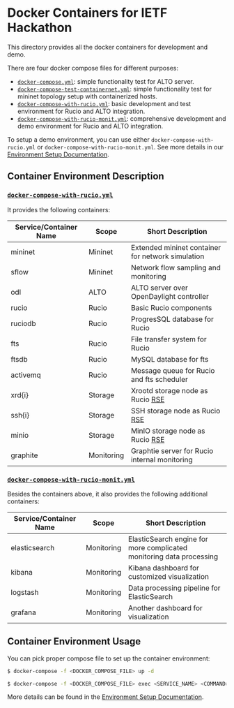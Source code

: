 # Docker Containers for IETF Hackathon

This directory provides all the docker containers for development and demo.

There are four docker compose files for different purposes:

- [`docker-compose.yml`](./docker-compose.yml):
  simple functionality test for ALTO server.
- [`docker-compose-test-containernet.yml`](./docker-compose-test-containernet.yml):
  simple functionality test for mininet topology setup with containerized hosts.
- [`docker-compose-with-rucio.yml`](./docker-compose-with-rucio.yml):
  basic development and test environment for Rucio and ALTO integration.
- [`docker-compose-with-rucio-monit.yml`](./docker-compose-with-rucio-monit.yml):
  comprehensive development and demo environment for Rucio and ALTO integration.

To setup a demo environment, you can use either `docker-compose-with-rucio.yml`
or `docker-compose-with-rucio-monit.yml`. See more details in our [Environment
Setup Documentation](../docs/environment_setup.md).

## Container Environment Description

### [`docker-compose-with-rucio.yml`](./docker-compose-with-rucio.yml)

It provides the following containers:

| Service/Container Name  | Scope      | Short Description                                 |
| ----------------------- | ------     | ------------------                                |
| mininet                 | Mininet    | Extended mininet container for network simulation |
| sflow                   | Mininet    | Network flow sampling and monitoring              |
| odl                     | ALTO       | ALTO server over OpenDaylight controller          |
| rucio                   | Rucio      | Basic Rucio components                            |
| ruciodb                 | Rucio      | ProgresSQL database for Rucio                     |
| fts                     | Rucio      | File transfer system for Rucio                    |
| ftsdb                   | Rucio      | MySQL database for fts                            |
| activemq                | Rucio      | Message queue for Rucio and fts scheduler         |
| xrd{i}                  | Storage    | Xrootd storage node as Rucio [RSE]                |
| ssh{i}                  | Storage    | SSH storage node as Rucio [RSE]                   |
| minio                   | Storage    | MinIO storage node as Rucio [RSE]                 |
| graphite                | Monitoring | Graphtie server for Rucio internal monitoring     |

[RSE]: http://rucio.cern.ch/documentation/rucio_storage_element

### [`docker-compose-with-rucio-monit.yml`](./docker-compose-with-rucio-monit.yml)

Besides the containers above, it also provides the following additional containers:

| Service/Container Name  | Scope      | Short Description                                                    |
| ----------------------- | ------     | ------------------                                                   |
| elasticsearch           | Monitoring | ElasticSearch engine for more complicated monitoring data processing |
| kibana                  | Monitoring | Kibana dashboard for customized visualization                        |
| logstash                | Monitoring | Data processing pipeline for ElasticSearch                           |
| grafana                 | Monitoring | Another dashboard for visualization                                  |

## Container Environment Usage

You can pick proper compose file to set up the container environment:

``` sh
$ docker-compose -f <DOCKER_COMPOSE_FILE> up -d

$ docker-compose -f <DOCKER_COMPOSE_FILE> exec <SERVICE_NAME> <COMMAND>
```

More details can be found in the [Environment Setup
Documentation](../docs/environment_setup.md).

